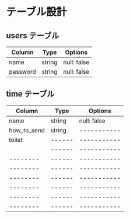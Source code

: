 # テーブル設計

## users テーブル

| Column   | Type   | Options     |
| -------- | ------ | ----------- |
| name     | string | null: false |
| password | string | null: false |




## time テーブル
| Column   | Type   | Options     |
| -------- | ------ | ----------- |
| name     | string | null: false |
| how_to_send | string | ----------- |
| toilet| ------ | ----------- |
|  | ------ | ----------- |
| -------- | ------ | ----------- |
| -------- | ------ | ----------- |
| -------- | ------ | ----------- |
| -------- | ------ | ----------- |
| -------- | ------ | ----------- |
| -------- | ------ | ----------- |